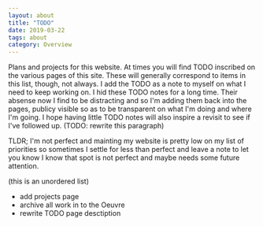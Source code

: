 ```yaml
---
layout: about 
title: "TODO" 
date: 2019-03-22
tags: about 
category: Overview 
---
```

Plans and projects for this website.  At times you will find TODO inscribed on the various pages of this site.  These will generally correspond to items in this list, though, not always.  I add the TODO as a note to myself on what I need to keep working on. I hid these TODO notes for a long time.  Their absense now I find to be distracting and so I'm adding them back into the pages, publicy visible so as to be transparent on what I'm doing and where I'm going.  I hope having little TODO notes will also inspire a revisit to see if I've followed up. (TODO: rewrite this paragraph)

TLDR; I'm not perfect and mainting my website is pretty low on my list of priorities so sometimes I settle for less than perfect and leave a note to let you know I know that spot is not perfect and maybe needs some future attention.

(this is an unordered list)

- add projects page
- archive all work in to the Oeuvre
- rewrite TODO page desctiption

